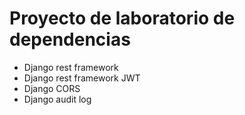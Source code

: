 # Proyecto de laboratorio de dependencias

* Django rest framework
* Django rest framework JWT
* Django CORS
* Django audit log
